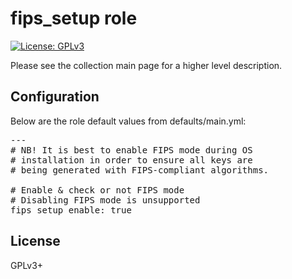 # fips_setup role

[![License: GPLv3](https://img.shields.io/badge/license-GPLv3-brightgreen.svg)](https://www.gnu.org/licenses/gpl-3.0)

Please see the collection main page for a higher level description.

## Configuration

Below are the role default values from defaults/main.yml:

<pre>
---
# NB! It is best to enable FIPS mode during OS
# installation in order to ensure all keys are
# being generated with FIPS-compliant algorithms.

# Enable & check or not FIPS mode
# Disabling FIPS mode is unsupported
fips_setup_enable: true
</pre>

## License

GPLv3+
